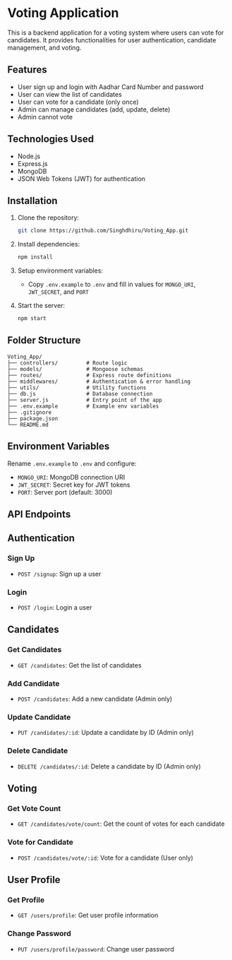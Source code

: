 # Voting Application

This is a backend application for a voting system where users can vote for candidates. It provides functionalities for user authentication, candidate management, and voting.

## Features

- User sign up and login with Aadhar Card Number and password
- User can view the list of candidates
- User can vote for a candidate (only once)
- Admin can manage candidates (add, update, delete)
- Admin cannot vote

## Technologies Used

- Node.js
- Express.js
- MongoDB
- JSON Web Tokens (JWT) for authentication

## Installation

1. Clone the repository:

   ```bash
   git clone https://github.com/Singhdhiru/Voting_App.git
   ```
2. Install dependencies:
   ```bash
   npm install
   ```
3. Setup environment variables:
   - Copy `.env.example` to `.env` and fill in values for `MONGO_URI`, `JWT_SECRET`, and `PORT`
4. Start the server:
   ```bash
   npm start
   ```

## Folder Structure

```
Voting_App/
├── controllers/         # Route logic
├── models/              # Mongoose schemas
├── routes/              # Express route definitions
├── middlewares/         # Authentication & error handling
├── utils/               # Utility functions
├── db.js                # Database connection
├── server.js            # Entry point of the app
├── .env.example         # Example env variables
├── .gitignore
├── package.json
└── README.md
```

## Environment Variables

Rename `.env.example` to `.env` and configure:
- `MONGO_URI`: MongoDB connection URI
- `JWT_SECRET`: Secret key for JWT tokens
- `PORT`: Server port (default: 3000)

## API Endpoints

## Authentication

### Sign Up
- `POST /signup`: Sign up a user

### Login
- `POST /login`: Login a user

## Candidates

### Get Candidates
- `GET /candidates`: Get the list of candidates

### Add Candidate
- `POST /candidates`: Add a new candidate (Admin only)

### Update Candidate
- `PUT /candidates/:id`: Update a candidate by ID (Admin only)

### Delete Candidate
- `DELETE /candidates/:id`: Delete a candidate by ID (Admin only)

## Voting

### Get Vote Count
- `GET /candidates/vote/count`: Get the count of votes for each candidate

### Vote for Candidate
- `POST /candidates/vote/:id`: Vote for a candidate (User only)

## User Profile

### Get Profile
- `GET /users/profile`: Get user profile information

### Change Password
- `PUT /users/profile/password`: Change user password